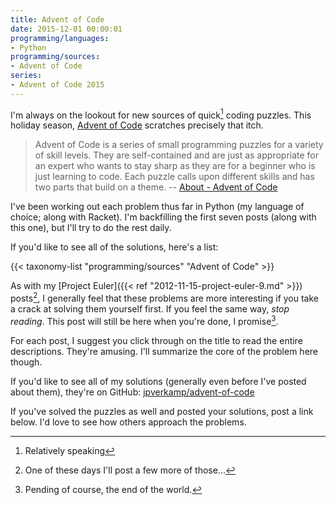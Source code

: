```yaml
---
title: Advent of Code
date: 2015-12-01 00:00:01
programming/languages:
- Python
programming/sources:
- Advent of Code
series:
- Advent of Code 2015
---
```

I'm always on the lookout for new sources of quick[^1] coding puzzles. This holiday season, <a href="http://adventofcode.com/">Advent of Code</a> scratches precisely that itch.

> Advent of Code is a series of small programming puzzles for a variety of skill levels. They are self-contained and are just as appropriate for an expert who wants to stay sharp as they are for a beginner who is just learning to code. Each puzzle calls upon different skills and has two parts that build on a theme. -- <a href="http://adventofcode.com/about">About - Advent of Code</a>

I've been working out each problem thus far in Python (my language of choice; along with Racket). I'm backfilling the first seven posts (along with this one), but I'll try to do the rest daily.

<!--more-->

If you'd like to see all of the solutions, here's a list:

{{< taxonomy-list "programming/sources" "Advent of Code" >}}

As with my [Project Euler]({{< ref "2012-11-15-project-euler-9.md" >}}) posts[^2], I generally feel that these problems are more interesting if you take a crack at solving them yourself first. If you feel the same way, *stop reading*. This post will still be here when you're done, I promise[^3].

For each post, I suggest you click through on the title to read the entire descriptions. They're amusing. I'll summarize the core of the problem here though.

If you'd like to see all of my solutions (generally even before I've posted about them), they're on GitHub: <a href="https://github.com/jpverkamp/advent-of-code">jpverkamp/advent-of-code</a>

If you've solved the puzzles as well and posted your solutions, post a link below. I'd love to see how others approach the problems.

[^1]: Relatively speaking
[^2]: One of these days I'll post a few more of those...
[^3]: Pending of course, the end of the world.